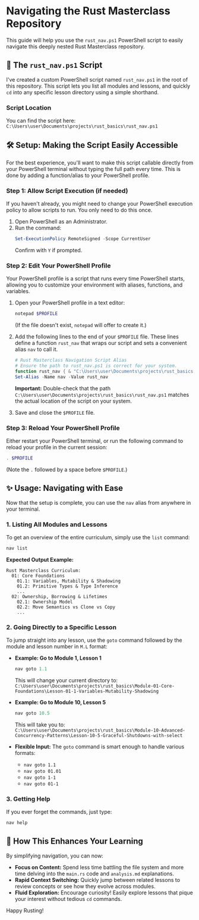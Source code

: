 # Navigating the Rust Masterclass Repository

This guide will help you use the `rust_nav.ps1` PowerShell script to easily navigate this deeply nested Rust Masterclass repository.

## 🚀 The `rust_nav.ps1` Script

I've created a custom PowerShell script named `rust_nav.ps1` in the root of this repository. This script lets you list all modules and lessons, and quickly `cd` into any specific lesson directory using a simple shorthand.

### Script Location

You can find the script here:
`C:\Users\user\Documents\projects\rust_basics\rust_nav.ps1`

## 🛠️ Setup: Making the Script Easily Accessible

For the best experience, you'll want to make this script callable directly from your PowerShell terminal without typing the full path every time. This is done by adding a function/alias to your PowerShell profile.

### Step 1: Allow Script Execution (if needed)

If you haven't already, you might need to change your PowerShell execution policy to allow scripts to run. You only need to do this once.

1. Open PowerShell as an Administrator.
2. Run the command:
    ```powershell
    Set-ExecutionPolicy RemoteSigned -Scope CurrentUser
    ```
    Confirm with `Y` if prompted.

### Step 2: Edit Your PowerShell Profile

Your PowerShell profile is a script that runs every time PowerShell starts, allowing you to customize your environment with aliases, functions, and variables.

1. Open your PowerShell profile in a text editor:
    ```powershell
    notepad $PROFILE
    ```
    (If the file doesn't exist, `notepad` will offer to create it.)

2. Add the following lines to the end of your `$PROFILE` file. These lines define a function `rust_nav` that wraps our script and sets a convenient alias `nav` to call it.
    ```powershell
    # Rust Masterclass Navigation Script Alias
    # Ensure the path to rust_nav.ps1 is correct for your system.
    function rust_nav { & "C:\Users\user\Documents\projects\rust_basics\rust_nav.ps1" -Command $args }
    Set-Alias -Name nav -Value rust_nav
    ```
    **Important:** Double-check that the path `C:\Users\user\Documents\projects\rust_basics\rust_nav.ps1` matches the actual location of the script on your system.

3. Save and close the `$PROFILE` file.

### Step 3: Reload Your PowerShell Profile

Either restart your PowerShell terminal, or run the following command to reload your profile in the current session:

```powershell
. $PROFILE
```

(Note the `.` followed by a space before `$PROFILE`.)

## ✨ Usage: Navigating with Ease

Now that the setup is complete, you can use the `nav` alias from anywhere in your terminal.

### 1. Listing All Modules and Lessons

To get an overview of the entire curriculum, simply use the `list` command:

```powershell
nav list
```

**Expected Output Example:**
```
Rust Masterclass Curriculum:
  01: Core Foundations
    01.1: Variables, Mutability & Shadowing
    01.2: Primitive Types & Type Inference
    ...
  02: Ownership, Borrowing & Lifetimes
    02.1: Ownership Model
    02.2: Move Semantics vs Clone vs Copy
    ...
```

### 2. Going Directly to a Specific Lesson

To jump straight into any lesson, use the `goto` command followed by the module and lesson number in `M.L` format:

*   **Example: Go to Module 1, Lesson 1**
    ```powershell
    nav goto 1.1
    ```
    This will change your current directory to: 
    `C:\Users\user\Documents\projects\rust_basics\Module-01-Core-Foundations\Lesson-01-1-Variables-Mutability-Shadowing`

*   **Example: Go to Module 10, Lesson 5**
    ```powershell
    nav goto 10.5
    ```
    This will take you to: 
    `C:\Users\user\Documents\projects\rust_basics\Module-10-Advanced-Concurrency-Patterns\Lesson-10-5-Graceful-Shutdowns-with-select`

*   **Flexible Input:** The `goto` command is smart enough to handle various formats:
    *   `nav goto 1.1`
    *   `nav goto 01.01`
    *   `nav goto 1-1`
    *   `nav goto 01-1`

### 3. Getting Help

If you ever forget the commands, just type:

```powershell
nav help
```

## 🎯 How This Enhances Your Learning

By simplifying navigation, you can now:

-   **Focus on Content:** Spend less time battling the file system and more time delving into the `main.rs` code and `analysis.md` explanations.
-   **Rapid Context Switching:** Quickly jump between related lessons to review concepts or see how they evolve across modules.
-   **Fluid Exploration:** Encourage curiosity! Easily explore lessons that pique your interest without tedious `cd` commands.

Happy Rusting!

